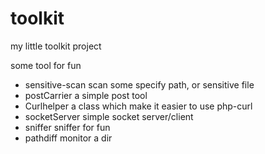 # toolkit

my little toolkit project

some tool for fun

* sensitive-scan
    scan some specify path, or sensitive file
* postCarrier
    a simple post tool
* Curlhelper
    a class which make it easier to use php-curl
* socketServer
    simple socket server/client
* sniffer
    sniffer for fun
* pathdiff
    monitor a dir